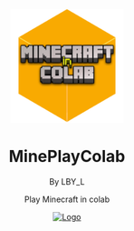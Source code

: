 <p align="center"><a href="https://github.com/LBY-L/MinePlayColab"><img src="https://github.com/LBY-L/MinePlayColab/blob/main/Minecraft_in_colab-removebg-preview.png" alt="Logo" height="200"/></a></p>
<h1 align="center">MinePlayColab</h1>
<p align="center">By LBY_L</p>
<p align="center">Play Minecraft in colab</p>
<p align="center"><a href="https://colab.research.google.com/github/LBY-L/MinePlayColab/blob/main/MinePlayColab.ipynb"><img src="https://colab.research.google.com/assets/colab-badge.svg" alt="Logo" height="30"/></a></p>
